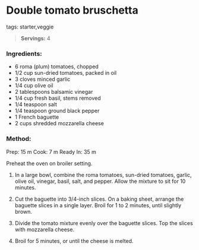 # Double tomato bruschetta
tags: starter,veggie

> **Servings:** 4

### Ingredients:
* 6 roma (plum) tomatoes, chopped
* 1/2 cup sun-dried tomatoes, packed in oil
* 3 cloves minced garlic
* 1/4 cup olive oil
* 2 tablespoons balsamic vinegar
* 1/4 cup fresh basil, stems removed
* 1/4 teaspoon salt
* 1/4 teaspoon ground black pepper
* 1 French baguette
* 2 cups shredded mozzarella cheese

### Method:
Prep: 15 m
Cook: 7 m
Ready In: 35 m

Preheat the oven on broiler setting.

1. In a large bowl, combine the roma tomatoes, sun-dried tomatoes, garlic, olive oil, vinegar, basil, salt, and pepper. Allow the mixture to sit for 10 minutes.

2. Cut the baguette into 3/4-inch slices. On a baking sheet, arrange the baguette slices in a single layer. Broil for 1 to 2 minutes, until slightly brown.

3. Divide the tomato mixture evenly over the baguette slices. Top the slices with mozzarella cheese.

4. Broil for 5 minutes, or until the cheese is melted.
